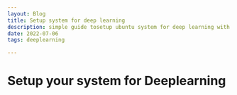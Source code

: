 ```yaml
---
layout: Blog
title: Setup system for deep learning
description: simple guide tosetup ubuntu system for deep learning with cuda.
date: 2022-07-06
tags: deeplearning

---
```

# Setup your system for Deeplearning
